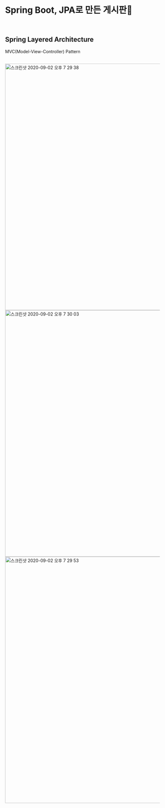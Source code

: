 # Spring Boot, JPA로 만든 게시판📌
<br>

## Spring Layered Architecture
MVC(Model-View-Controller) Pattern

<br>
<img width="800" alt="스크린샷 2020-09-02 오후 7 29 38" src="https://user-images.githubusercontent.com/59954574/91970534-c1a2e200-ed52-11ea-8e8f-d718eceeacbc.png">
<img width="800" alt="스크린샷 2020-09-02 오후 7 30 03" src="https://user-images.githubusercontent.com/59954574/91970531-c10a4b80-ed52-11ea-9740-3cece2d99fdc.png">
<img width="800" alt="스크린샷 2020-09-02 오후 7 29 53" src="https://user-images.githubusercontent.com/59954574/91970525-be0f5b00-ed52-11ea-992d-6d519494bff9.png">

